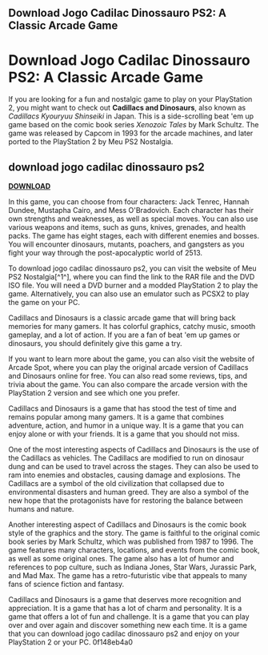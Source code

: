 ## Download Jogo Cadilac Dinossauro PS2: A Classic Arcade Game

  
# Download Jogo Cadilac Dinossauro PS2: A Classic Arcade Game
 
If you are looking for a fun and nostalgic game to play on your PlayStation 2, you might want to check out **Cadillacs and Dinosaurs**, also known as *Cadillacs Kyouryuu Shinseiki* in Japan. This is a side-scrolling beat 'em up game based on the comic book series *Xenozoic Tales* by Mark Schultz. The game was released by Capcom in 1993 for the arcade machines, and later ported to the PlayStation 2 by Meu PS2 Nostalgia.
 
## download jogo cadilac dinossauro ps2


[**DOWNLOAD**](https://climmulponorc.blogspot.com/?c=2tKvt1)

 
In this game, you can choose from four characters: Jack Tenrec, Hannah Dundee, Mustapha Cairo, and Mess O'Bradovich. Each character has their own strengths and weaknesses, as well as special moves. You can also use various weapons and items, such as guns, knives, grenades, and health packs. The game has eight stages, each with different enemies and bosses. You will encounter dinosaurs, mutants, poachers, and gangsters as you fight your way through the post-apocalyptic world of 2513.
 
To download jogo cadilac dinossauro ps2, you can visit the website of Meu PS2 Nostalgia[^1^], where you can find the link to the RAR file and the DVD ISO file. You will need a DVD burner and a modded PlayStation 2 to play the game. Alternatively, you can also use an emulator such as PCSX2 to play the game on your PC.
 
Cadillacs and Dinosaurs is a classic arcade game that will bring back memories for many gamers. It has colorful graphics, catchy music, smooth gameplay, and a lot of action. If you are a fan of beat 'em up games or dinosaurs, you should definitely give this game a try.
  
If you want to learn more about the game, you can also visit the website of Arcade Spot, where you can play the original arcade version of Cadillacs and Dinosaurs online for free. You can also read some reviews, tips, and trivia about the game. You can also compare the arcade version with the PlayStation 2 version and see which one you prefer.
 
Cadillacs and Dinosaurs is a game that has stood the test of time and remains popular among many gamers. It is a game that combines adventure, action, and humor in a unique way. It is a game that you can enjoy alone or with your friends. It is a game that you should not miss.
  
One of the most interesting aspects of Cadillacs and Dinosaurs is the use of the Cadillacs as vehicles. The Cadillacs are modified to run on dinosaur dung and can be used to travel across the stages. They can also be used to ram into enemies and obstacles, causing damage and explosions. The Cadillacs are a symbol of the old civilization that collapsed due to environmental disasters and human greed. They are also a symbol of the new hope that the protagonists have for restoring the balance between humans and nature.
 
Another interesting aspect of Cadillacs and Dinosaurs is the comic book style of the graphics and the story. The game is faithful to the original comic book series by Mark Schultz, which was published from 1987 to 1996. The game features many characters, locations, and events from the comic book, as well as some original ones. The game also has a lot of humor and references to pop culture, such as Indiana Jones, Star Wars, Jurassic Park, and Mad Max. The game has a retro-futuristic vibe that appeals to many fans of science fiction and fantasy.
 
Cadillacs and Dinosaurs is a game that deserves more recognition and appreciation. It is a game that has a lot of charm and personality. It is a game that offers a lot of fun and challenge. It is a game that you can play over and over again and discover something new each time. It is a game that you can download jogo cadilac dinossauro ps2 and enjoy on your PlayStation 2 or your PC.
 0f148eb4a0
